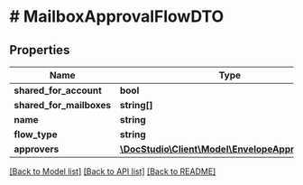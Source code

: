 # # MailboxApprovalFlowDTO

## Properties

Name | Type | Description | Notes
------------ | ------------- | ------------- | -------------
**shared_for_account** | **bool** |  | [optional]
**shared_for_mailboxes** | **string[]** |  | [optional]
**name** | **string** |  |
**flow_type** | **string** |  |
**approvers** | [**\DocStudio\Client\Model\EnvelopeApproverDTO[]**](EnvelopeApproverDTO.md) |  |

[[Back to Model list]](../../README.md#models) [[Back to API list]](../../README.md#endpoints) [[Back to README]](../../README.md)
